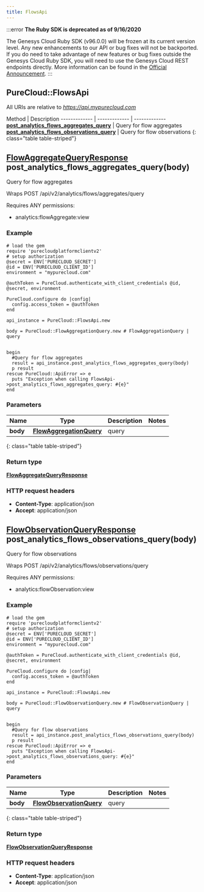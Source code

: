 ```yaml
---
title: FlowsApi
---
```


:::error
**The Ruby SDK is deprecated as of 9/16/2020**

The Genesys Cloud Ruby SDK (v96.0.0) will be frozen at its current version level. Any new enhancements to our API or bug fixes will not be backported. If you do need to take advantage of new features or bug fixes outside the Genesys Cloud Ruby SDK, you will need to use the Genesys Cloud REST endpoints directly. More information can be found in the [Official Announcement](https://developer.mypurecloud.com/forum/t/announcement-genesys-cloud-ruby-sdk-end-of-life/8850).
:::


## PureCloud::FlowsApi

All URIs are relative to *https://api.mypurecloud.com*

Method | Description
------------- | ------------- | -------------
[**post_analytics_flows_aggregates_query**](FlowsApi.html#post_analytics_flows_aggregates_query) | Query for flow aggregates
[**post_analytics_flows_observations_query**](FlowsApi.html#post_analytics_flows_observations_query) | Query for flow observations
{: class="table table-striped"}

<a name="post_analytics_flows_aggregates_query"></a>

## [**FlowAggregateQueryResponse**](FlowAggregateQueryResponse.html) post_analytics_flows_aggregates_query(body)



Query for flow aggregates



Wraps POST /api/v2/analytics/flows/aggregates/query 

Requires ANY permissions: 

* analytics:flowAggregate:view


### Example
```{"language":"ruby"}
# load the gem
require 'purecloudplatformclientv2'
# setup authorization
@secret = ENV['PURECLOUD_SECRET']
@id = ENV['PURECLOUD_CLIENT_ID']
environment = "mypurecloud.com"

@authToken = PureCloud.authenticate_with_client_credentials @id, @secret, environment

PureCloud.configure do |config|
  config.access_token = @authToken
end

api_instance = PureCloud::FlowsApi.new

body = PureCloud::FlowAggregationQuery.new # FlowAggregationQuery | query


begin
  #Query for flow aggregates
  result = api_instance.post_analytics_flows_aggregates_query(body)
  p result
rescue PureCloud::ApiError => e
  puts "Exception when calling FlowsApi->post_analytics_flows_aggregates_query: #{e}"
end
```

### Parameters

Name | Type | Description  | Notes
------------- | ------------- | ------------- | -------------
 **body** | [**FlowAggregationQuery**](FlowAggregationQuery.html)| query |  |
{: class="table table-striped"}


### Return type

[**FlowAggregateQueryResponse**](FlowAggregateQueryResponse.html)

### HTTP request headers

 - **Content-Type**: application/json
 - **Accept**: application/json



<a name="post_analytics_flows_observations_query"></a>

## [**FlowObservationQueryResponse**](FlowObservationQueryResponse.html) post_analytics_flows_observations_query(body)



Query for flow observations



Wraps POST /api/v2/analytics/flows/observations/query 

Requires ANY permissions: 

* analytics:flowObservation:view


### Example
```{"language":"ruby"}
# load the gem
require 'purecloudplatformclientv2'
# setup authorization
@secret = ENV['PURECLOUD_SECRET']
@id = ENV['PURECLOUD_CLIENT_ID']
environment = "mypurecloud.com"

@authToken = PureCloud.authenticate_with_client_credentials @id, @secret, environment

PureCloud.configure do |config|
  config.access_token = @authToken
end

api_instance = PureCloud::FlowsApi.new

body = PureCloud::FlowObservationQuery.new # FlowObservationQuery | query


begin
  #Query for flow observations
  result = api_instance.post_analytics_flows_observations_query(body)
  p result
rescue PureCloud::ApiError => e
  puts "Exception when calling FlowsApi->post_analytics_flows_observations_query: #{e}"
end
```

### Parameters

Name | Type | Description  | Notes
------------- | ------------- | ------------- | -------------
 **body** | [**FlowObservationQuery**](FlowObservationQuery.html)| query |  |
{: class="table table-striped"}


### Return type

[**FlowObservationQueryResponse**](FlowObservationQueryResponse.html)

### HTTP request headers

 - **Content-Type**: application/json
 - **Accept**: application/json



